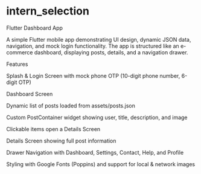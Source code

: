 # intern_selection

Flutter Dashboard App

A simple Flutter mobile app demonstrating UI design, dynamic JSON data, navigation, and mock login functionality. The app is structured like an e-commerce dashboard, displaying posts, details, and a navigation drawer.

Features

Splash & Login Screen with mock phone OTP (10-digit phone number, 6-digit OTP)

Dashboard Screen

Dynamic list of posts loaded from assets/posts.json

Custom PostContainer widget showing user, title, description, and image

Clickable items open a Details Screen

Details Screen showing full post information

Drawer Navigation with Dashboard, Settings, Contact, Help, and Profile

Styling with Google Fonts (Poppins) and support for local & network images


